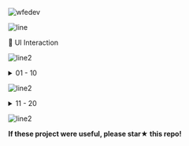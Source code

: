 ![wfedev](https://user-images.githubusercontent.com/54713067/102930780-728ae380-44e0-11eb-9dcc-b4ecece2107d.png)

![line](https://user-images.githubusercontent.com/54713067/103439852-eae16980-4c83-11eb-8cc6-985c83f1242f.png)

🎁 UI Interaction

<!-- *(HTML, SCSS, CSS, Javascript)* -->
<!-- *GreenSock(GSAP), SwiperJS, splittingJS* -->

![line2](https://user-images.githubusercontent.com/54713067/103439946-e9647100-4c84-11eb-81d0-df76033a1cc4.png)


<details>
<summary> 01 - 10 </summary>

### [[1] Preview](https://github.com/gr-p/interaction/issues/1)

### [2] Code

- [🌸 Flower](https://github.com/gr-p/interaction/tree/main/ui/1-10/2-Flower)
- [♨️ Humidifier](https://github.com/gr-p/interaction/tree/main/ui/1-10/1-1-Humidifier)
- [☕ Tea](https://github.com/gr-p/interaction/tree/main/ui/1-10/1-Tea)
- [❄️ Snow](https://github.com/gr-p/interaction/tree/main/ui/1-10/6-Snow)
- [☁️ Cloud](https://github.com/gr-p/interaction/tree/main/ui/1-10/4-Cloud)
- [🥗 Salad](https://github.com/gr-p/interaction/tree/main/ui/1-10/3-1-Salad) 
- [🍬 Candy](https://github.com/gr-p/interaction/tree/main/ui/1-10/3-Candy)
- [🎨 Pantone](https://github.com/gr-p/interaction/tree/main/ui/1-10/7-Pantone)
- [🧨 Firework](https://github.com/gr-p/interaction/tree/main/ui/1-10/9-Firework)
- [📇 Sliding Card](https://github.com/gr-p/interaction/tree/main/ui/1-10/8-Sliding-card)
- [🚗 Car parallax](https://github.com/gr-p/interaction/tree/main/ui/1-10/5-1-Car-parallax)
- [🍦 Icecream](https://github.com/gr-p/interaction/tree/main/ui/1-10/5-Icecream)
- [✉️ Envelope](https://github.com/gr-p/interaction/tree/main/ui/1-10/10-Envelope)

</details>

![line2](https://user-images.githubusercontent.com/54713067/103439946-e9647100-4c84-11eb-81d0-df76033a1cc4.png)


<details>
<summary> 11 - 20 </summary>

### [[1] Preview](https://github.com/gr-p/interaction/issues/2)

### [2] Code

- [✨ Glow light](https://github.com/gr-p/interaction/tree/main/ui/11-20/12-Glow-light)
- [🔥 Hover & Spinner effect](https://github.com/gr-p/interaction/tree/main/ui/11-20/11-Spinner-effect)
- [➡ Text cross](https://github.com/gr-p/interaction/tree/main/ui/11-20/13-text-cross)
- [◻️ Text color Mix blend](https://github.com/gr-p/interaction/tree/main/ui/11-20/14-Diagonal)
- [🌼 Flower cursor](https://github.com/gr-p/interaction/tree/main/ui/11-20/15-Flower-cursor)
- [📑 Signup](https://github.com/gr-p/interaction/tree/main/ui/11-20/16-Signup)

</details>

![line2](https://user-images.githubusercontent.com/54713067/103439946-e9647100-4c84-11eb-81d0-df76033a1cc4.png)

**If these project were useful, please star★ this repo!**

